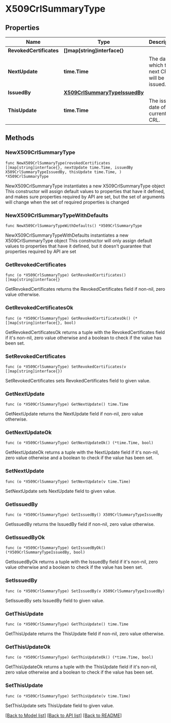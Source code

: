# X509CrlSummaryType

## Properties

Name | Type | Description | Notes
------------ | ------------- | ------------- | -------------
**RevokedCertificates** | **[]map[string]interface{}** |  | 
**NextUpdate** | **time.Time** | The date by which the next CRL will be issued. | 
**IssuedBy** | [**X509CrlSummaryTypeIssuedBy**](X509CrlSummaryTypeIssuedBy.md) |  | 
**ThisUpdate** | **time.Time** | The issue date of the current CRL. | 

## Methods

### NewX509CrlSummaryType

`func NewX509CrlSummaryType(revokedCertificates []map[string]interface{}, nextUpdate time.Time, issuedBy X509CrlSummaryTypeIssuedBy, thisUpdate time.Time, ) *X509CrlSummaryType`

NewX509CrlSummaryType instantiates a new X509CrlSummaryType object
This constructor will assign default values to properties that have it defined,
and makes sure properties required by API are set, but the set of arguments
will change when the set of required properties is changed

### NewX509CrlSummaryTypeWithDefaults

`func NewX509CrlSummaryTypeWithDefaults() *X509CrlSummaryType`

NewX509CrlSummaryTypeWithDefaults instantiates a new X509CrlSummaryType object
This constructor will only assign default values to properties that have it defined,
but it doesn't guarantee that properties required by API are set

### GetRevokedCertificates

`func (o *X509CrlSummaryType) GetRevokedCertificates() []map[string]interface{}`

GetRevokedCertificates returns the RevokedCertificates field if non-nil, zero value otherwise.

### GetRevokedCertificatesOk

`func (o *X509CrlSummaryType) GetRevokedCertificatesOk() (*[]map[string]interface{}, bool)`

GetRevokedCertificatesOk returns a tuple with the RevokedCertificates field if it's non-nil, zero value otherwise
and a boolean to check if the value has been set.

### SetRevokedCertificates

`func (o *X509CrlSummaryType) SetRevokedCertificates(v []map[string]interface{})`

SetRevokedCertificates sets RevokedCertificates field to given value.


### GetNextUpdate

`func (o *X509CrlSummaryType) GetNextUpdate() time.Time`

GetNextUpdate returns the NextUpdate field if non-nil, zero value otherwise.

### GetNextUpdateOk

`func (o *X509CrlSummaryType) GetNextUpdateOk() (*time.Time, bool)`

GetNextUpdateOk returns a tuple with the NextUpdate field if it's non-nil, zero value otherwise
and a boolean to check if the value has been set.

### SetNextUpdate

`func (o *X509CrlSummaryType) SetNextUpdate(v time.Time)`

SetNextUpdate sets NextUpdate field to given value.


### GetIssuedBy

`func (o *X509CrlSummaryType) GetIssuedBy() X509CrlSummaryTypeIssuedBy`

GetIssuedBy returns the IssuedBy field if non-nil, zero value otherwise.

### GetIssuedByOk

`func (o *X509CrlSummaryType) GetIssuedByOk() (*X509CrlSummaryTypeIssuedBy, bool)`

GetIssuedByOk returns a tuple with the IssuedBy field if it's non-nil, zero value otherwise
and a boolean to check if the value has been set.

### SetIssuedBy

`func (o *X509CrlSummaryType) SetIssuedBy(v X509CrlSummaryTypeIssuedBy)`

SetIssuedBy sets IssuedBy field to given value.


### GetThisUpdate

`func (o *X509CrlSummaryType) GetThisUpdate() time.Time`

GetThisUpdate returns the ThisUpdate field if non-nil, zero value otherwise.

### GetThisUpdateOk

`func (o *X509CrlSummaryType) GetThisUpdateOk() (*time.Time, bool)`

GetThisUpdateOk returns a tuple with the ThisUpdate field if it's non-nil, zero value otherwise
and a boolean to check if the value has been set.

### SetThisUpdate

`func (o *X509CrlSummaryType) SetThisUpdate(v time.Time)`

SetThisUpdate sets ThisUpdate field to given value.



[[Back to Model list]](../README.md#documentation-for-models) [[Back to API list]](../README.md#documentation-for-api-endpoints) [[Back to README]](../README.md)


